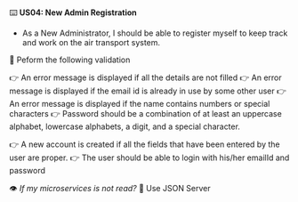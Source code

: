 :keyboard: **US04: New Admin Registration**  


- As a New Administrator, I should be able to register myself to keep track and work on the air transport system.


:bell: Peform the following validation  

:point_right:  An error message is displayed if all the details are not filled
:point_right:  An error message is displayed if the email id is already in use by some other user
:point_right:  An error message is displayed if the name contains numbers or special characters
:point_right:  Password should be a combination of at least an uppercase alphabet, lowercase
alphabets, a digit, and a special character.

:point_right: A new account is created if all the fields that have been entered by the user are proper.
:point_right:  The user should be able to login with his/her emailId and password


:eye: *If my microservices is not read?*
:key: Use JSON Server  
  